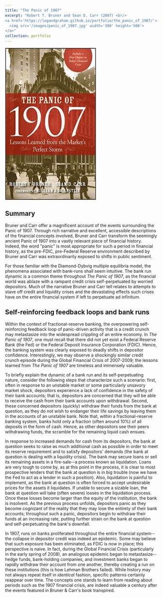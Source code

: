 ```yaml
---
title: "The Panic of 1907"
excerpt: "Robert T. Bruner and Sean D. Carr (2007) <br/>
<a href='https://logandgraham.github.io/portfolio/the_panic_of_1907/'>
  <img src='/images/panic_of_1907.jpg' width='300' height='500'>
</a>"
collection: portfolio
---
```


<img src='/images/panic_of_1907.jpg' width='300' height='500'>

## Summary
Bruner and Carr offer a magnificent account of the events surrounding the Panic of 1907.  Through rich narrative and excellent, accessible descriptions of the financial concepts involved, Bruner and Carr transform the seemingly ancient Panic of 1907 into a vastly relevant piece of financial history.  Indeed, the word "panic" is most appropriate for such a period in financial history, as the pre-FDIC, pre-Federal Reserve environment described by Bruner and Carr was extraordinarily exposed to shifts in public sentiment.

For those familiar with the Diamond-Dybvig multiple equilibria model, the phenomena associated with bank-runs shall seem intuitive.  The bank run dynamic is a common theme throughout *The Panic of 1907*, as the financial world was ablaze with a rampant credit crisis self-perpetuated by worried depositors.  Much of the narrative Bruner and Carr tell relates to attempts to stave off credit and liquidity crises and the devastating effects such crises have on the entire financial system if left to perpetuate ad infinitum.

## Self-reinforcing feedback loops and bank runs
Within the context of fractional-reserve banking, the overpowering self-reinforcing feedback loop of panic-driven activity that is a credit crunch may metastasize into the widespread crippling of an entire economy.  In *The Panic of 1907*, one must recall that there did not yet exist a Federal Reserve Bank (the Fed) or the Federal Deposit Insurance Corporation (FDIC).  Hence, the banking system was clearly exposed to deadly shifts in depositor confidence.  Interestingly, we may observe a shockingly similar credit crunch episode during the Global Financial Crisis of 2007-2009; the lessons learned from *The Panic of 1907* are timeless and immensely valuable.

To briefly explain the dynamic of a bank run and its self-perpetuating nature, consider the following steps that characterize such a scenario: first, often in response to an unstable market or some particularly unsavory market shock, depositors experience a lack of confidence in the safety of their bank accounts; that is, depositors are concerned that they will be able to receive the cash from their bank accounts upon withdrawal.  Second, these concerned depositors (quickly) withdraw their funds from the bank at question, as they do not wish to endanger their life savings by leaving them in the accounts of an unstable bank.  Note that, within a fractional-reserve banking system, banks hold only a fraction (often around 10%) of all deposits in the form of cash.  Hence, as other depositors see their peers withdrawing funds, the scramble for the remaining liquid cash ensues.

In response to increased demands for cash from its depositors, the bank at question seeks to raise as much additional cash as possible in order to meet its reserve requirement and to satisfy depositors' demands (the bank at question is dealing with a liquidity crisis).  The bank may secure loans or sell its remaining assets in a fire-sale--a process known as liquidation.  Loans are very tough to come by, as at this point in the process, it is clear to most prospective lenders that the bank at question is in big trouble (now we have the Fed to act as a lender in such a position).  Also, liquidation is painful to implement, as the bank at question is often forced to accept undesirable prices for the assets it liquidates.  If unable to secure a sizable loan, the bank at question will take (often severe) losses in the liquidation process.  Once these losses become larger than the equity of the institution, the bank is insolvent.  As the previous process unfolds, depositors panic as they become cognizant of the reality that they may lose the entirety of their bank accounts; throughout such a panic, depositors begin to withdraw their funds at an increasing rate, putting further strain on the bank at question and self-perpetuating the bank's downfall.

In 1907, runs on banks proliferated throughout the entire financial system--the collapse in depositor credit was indeed an epidemic. Some may believe that such exposure has been eliminated, as FDIC is now in place; this perspective is naive. In fact, during the Global Financial Crisis (particularly in the early spring of 2008), an analogous epidemic began to metastasize--hedge funds, bank-holding companies, and investment banks began to rapidly withdraw their account from one another, thereby creating a run on these institutions (this is how Lehman Brothers failed). While history may not always repeat itself in *identical* fashion, specific patterns certainly reappear over time. The concepts one stands to learn from reading about periods such as the 1907 financial crisis, are indeed valuable a century after the events featured in Bruner & Carr's book transpired.
